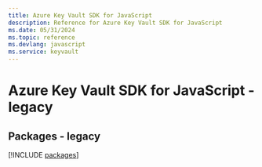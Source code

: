 ```yaml
---
title: Azure Key Vault SDK for JavaScript
description: Reference for Azure Key Vault SDK for JavaScript
ms.date: 05/31/2024
ms.topic: reference
ms.devlang: javascript
ms.service: keyvault
---
```

# Azure Key Vault SDK for JavaScript - legacy
## Packages - legacy
[!INCLUDE [packages](key-vault-index.md)]